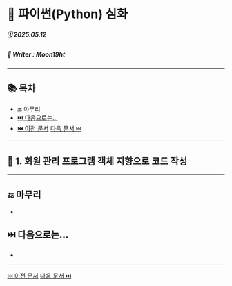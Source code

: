 # 🧩 파이썬(Python) 심화

##### 🗓️ 2025.05.12
##### 📝 Writer : Moon19ht

---

## 📚 목차


- [🔚 마무리](#-마무리)
- [⏭️ 다음으로는...](#️-다음으로는)
- [⏮️ 이전 문서](./0509%20정리.md) [다음 문서 ⏭️](./0513%20정리.md)

---

## 📌 1. 회원 관리 프로그램 객체 지향으로 코드 작성



---

## 🔚 마무리
- 

## ⏭️ 다음으로는...
- 

---

[⏮️ 이전 문서](./0509%20정리.md) [다음 문서 ⏭️](./0513%20정리.md)